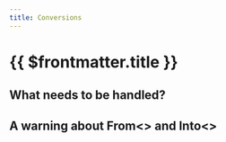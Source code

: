 ```yaml
---
title: Conversions
---
```


# {{ $frontmatter.title }}

## What needs to be handled?

## A warning about From<> and Into<>
